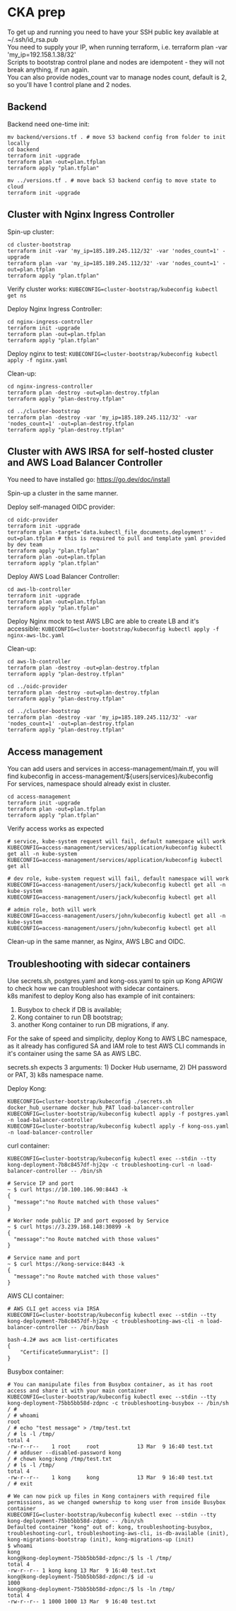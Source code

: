 # CKA prep      
To get up and running you need to have your SSH public key available at ~/.ssh/id_rsa.pub      
You need to supply your IP, when running terraform, i.e. terraform plan -var 'my_ip=192.158.1.38/32'      
Scripts to bootstrap control plane and nodes are idempotent - they will not break anything, if run again.   
You can also provide nodes_count var to manage nodes count, default is 2, so you'll have 1 control plane and 2 nodes.     

## Backend
Backend need one-time init:
```
mv backend/versions.tf . # move S3 backend config from folder to init locally
cd backend
terraform init -upgrade
terraform plan -out=plan.tfplan
terraform apply "plan.tfplan"

mv ../versions.tf . # move back S3 backend config to move state to cloud
terraform init -upgrade
```

## Cluster with Nginx Ingress Controller       
Spin-up cluster:
```
cd cluster-bootstrap
terraform init -var 'my_ip=185.189.245.112/32' -var 'nodes_count=1' -upgrade
terraform plan -var 'my_ip=185.189.245.112/32' -var 'nodes_count=1' -out=plan.tfplan
terraform apply "plan.tfplan"
```

Verify cluster works: `KUBECONFIG=cluster-bootstrap/kubeconfig kubectl get ns`

Deploy Nginx Ingress Controller:
```
cd nginx-ingress-controller
terraform init -upgrade
terraform plan -out=plan.tfplan
terraform apply "plan.tfplan"
```

Deploy nginx to test: `KUBECONFIG=cluster-bootstrap/kubeconfig kubectl apply -f nginx.yaml`

Clean-up:
```
cd nginx-ingress-controller
terraform plan -destroy -out=plan-destroy.tfplan
terraform apply "plan-destroy.tfplan"

cd ../cluster-bootstrap
terraform plan -destroy -var 'my_ip=185.189.245.112/32' -var 'nodes_count=1' -out=plan-destroy.tfplan
terraform apply "plan-destroy.tfplan"
```

## Cluster with AWS IRSA for self-hosted cluster and AWS Load Balancer Controller       
You need to have installed go: https://go.dev/doc/install 

Spin-up a cluster in the same manner.

Deploy self-managed OIDC provider:
```
cd oidc-provider
terraform init -upgrade
terraform plan -target='data.kubectl_file_documents.deployment' -out=plan.tfplan # this is required to pull and template yaml provided by dev team
terraform apply "plan.tfplan"
terraform plan -out=plan.tfplan
terraform apply "plan.tfplan"
```

Deploy AWS Load Balancer Controller:
```
cd aws-lb-controller
terraform init -upgrade
terraform plan -out=plan.tfplan
terraform apply "plan.tfplan"
```

Deploy Nginx mock to test AWS LBC are able to create LB and it's accessible: `KUBECONFIG=cluster-bootstrap/kubeconfig kubectl apply -f nginx-aws-lbc.yaml`

Clean-up:
```
cd aws-lb-controller
terraform plan -destroy -out=plan-destroy.tfplan
terraform apply "plan-destroy.tfplan"

cd ../oidc-provider
terraform plan -destroy -out=plan-destroy.tfplan
terraform apply "plan-destroy.tfplan"

cd ../cluster-bootstrap
terraform plan -destroy -var 'my_ip=185.189.245.112/32' -var 'nodes_count=1' -out=plan-destroy.tfplan
terraform apply "plan-destroy.tfplan"
```

## Access management      
You can add users and services in access-management/main.tf, you will find kubeconfig in access-management/${users|services}/kubeconfig    
For services, namespace should already exist in cluster.         
```
cd access-management
terraform init -upgrade
terraform plan -out=plan.tfplan
terraform apply "plan.tfplan"
```
Verify access works as expected
```
# service, kube-system request will fail, default namespace will work
KUBECONFIG=access-management/services/application/kubeconfig kubectl get all -n kube-system
KUBECONFIG=access-management/services/application/kubeconfig kubectl get all

# dev role, kube-system request will fail, default namespace will work
KUBECONFIG=access-management/users/jack/kubeconfig kubectl get all -n kube-system
KUBECONFIG=access-management/users/jack/kubeconfig kubectl get all

# admin role, both will work
KUBECONFIG=access-management/users/john/kubeconfig kubectl get all -n kube-system
KUBECONFIG=access-management/users/john/kubeconfig kubectl get all
```

Clean-up in the same manner, as Nginx, AWS LBC and OIDC.       

## Troubleshooting with sidecar containers
Use secrets.sh, postgres.yaml and kong-oss.yaml to spin up Kong APIGW to check how we can troubleshoot with sidecar containers.                       
k8s manifest to deploy Kong also has example of init containers:
1) Busybox to check if DB is available;
2) Kong container to run DB bootstrap;
3) another Kong container to run DB migrations, if any.

For the sake of speed and simplicity, deploy Kong to AWS LBC namespace, as it already has configured SA and IAM role to test AWS CLI commands in it's container using the same SA as AWS LBC.

secrets.sh expects 3 arguments: 1) Docker Hub username, 2) DH password or PAT, 3) k8s namespace name.

Deploy Kong: 
```
KUBECONFIG=cluster-bootstrap/kubeconfig ./secrets.sh docker_hub_username docker_hub_PAT load-balancer-controller
KUBECONFIG=cluster-bootstrap/kubeconfig kubectl apply -f postgres.yaml -n load-balancer-controller
KUBECONFIG=cluster-bootstrap/kubeconfig kubectl apply -f kong-oss.yaml -n load-balancer-controller
```

curl container:
```
KUBECONFIG=cluster-bootstrap/kubeconfig kubectl exec --stdin --tty kong-deployment-7b8c8457df-hj2qv -c troubleshooting-curl -n load-balancer-controller -- /bin/sh

# Service IP and port
~ $ curl https://10.100.106.90:8443 -k
{
  "message":"no Route matched with those values"
}

# Worker node public IP and port exposed by Service
~ $ curl https://3.239.168.148:30899 -k
{
  "message":"no Route matched with those values"
}

# Service name and port
~ $ curl https://kong-service:8443 -k
{
  "message":"no Route matched with those values"
}
```

AWS CLI container:
```
# AWS CLI get access via IRSA
KUBECONFIG=cluster-bootstrap/kubeconfig kubectl exec --stdin --tty kong-deployment-7b8c8457df-hj2qv -c troubleshooting-aws-cli -n load-balancer-controller -- /bin/bash

bash-4.2# aws acm list-certificates
{
    "CertificateSummaryList": []
}
```

Busybox container:
```
# You can manipulate files from Busybox container, as it has root access and share it with your main container
KUBECONFIG=cluster-bootstrap/kubeconfig kubectl exec --stdin --tty kong-deployment-75bb5bb58d-zdpnc -c troubleshooting-busybox -- /bin/sh
/ #
/ # whoami
root
/ # echo "test message" > /tmp/test.txt
/ # ls -l /tmp/
total 4
-rw-r--r--    1 root     root            13 Mar  9 16:40 test.txt
/ # adduser --disabled-password kong
/ # chown kong:kong /tmp/test.txt
/ # ls -l /tmp/
total 4
-rw-r--r--    1 kong     kong            13 Mar  9 16:40 test.txt
/ # exit

# We can now pick up files in Kong containers with required file permissions, as we changed ownership to kong user from inside Busybox container
KUBECONFIG=cluster-bootstrap/kubeconfig kubectl exec --stdin --tty kong-deployment-75bb5bb58d-zdpnc -- /bin/sh
Defaulted container "kong" out of: kong, troubleshooting-busybox, troubleshooting-curl, troubleshooting-aws-cli, is-db-available (init), kong-migrations-bootstrap (init), kong-migrations-up (init)
$ whoami
kong
kong@kong-deployment-75bb5bb58d-zdpnc:/$ ls -l /tmp/
total 4
-rw-r--r-- 1 kong kong 13 Mar  9 16:40 test.txt
kong@kong-deployment-75bb5bb58d-zdpnc:/$ id -u
1000
kong@kong-deployment-75bb5bb58d-zdpnc:/$ ls -ln /tmp/
total 4
-rw-r--r-- 1 1000 1000 13 Mar  9 16:40 test.txt
```
